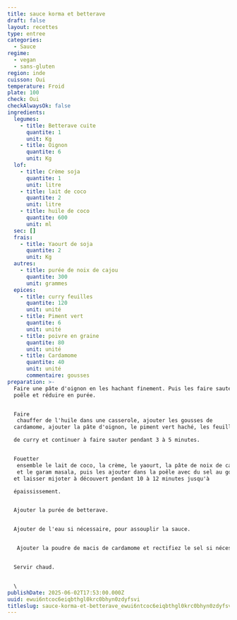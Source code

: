 ```yaml
---
title: sauce korma et betterave
draft: false
layout: recettes
type: entree
categories:
  - Sauce
regime:
  - vegan
  - sans-gluten
region: inde
cuisson: Oui
temperature: Froid
plate: 100
check: Oui
checkAlwaysOk: false
ingredients:
  legumes:
    - title: Betterave cuite
      quantite: 1
      unit: Kg
    - title: Oignon
      quantite: 6
      unit: Kg
  lof:
    - title: Crème soja
      quantite: 1
      unit: litre
    - title: lait de coco
      quantite: 2
      unit: litre
    - title: huile de coco
      quantite: 600
      unit: ml
  sec: []
  frais:
    - title: Yaourt de soja
      quantite: 2
      unit: Kg
  autres:
    - title: purée de noix de cajou
      quantite: 300
      unit: grammes
  epices:
    - title: curry feuilles
      quantite: 120
      unit: unité
    - title: Piment vert
      quantite: 6
      unit: unité
    - title: poivre en graine
      quantite: 80
      unit: unité
    - title: Cardamome
      quantite: 40
      unit: unité
      commentaire: gousses
preparation: >-
  Faire une pâte d'oignon en les hachant finement. Puis les faire sauter à la
  poêle et réduire en purée.


  Faire
   chauffer de l'huile dans une casserole, ajouter les gousses de 
  cardamome, ajouter la pâte d'oignon, le piment vert haché, les feuilles 

  de curry et continuer à faire sauter pendant 3 à 5 minutes.


  Fouetter
   ensemble le lait de coco, la crème, le yaourt, la pâte de noix de cajou
   et le garam masala, puis les ajouter dans la poêle avec du sel au goût 
  et laisser mijoter à découvert pendant 10 à 12 minutes jusqu'à 

  épaississement. 


  Ajouter la purée de betterave.


  Ajouter de l'eau si nécessaire, pour assouplir la sauce.


   Ajouter la poudre de macis de cardamome et rectifiez le sel si nécessaire. 


  Servir chaud.


  \
publishDate: 2025-06-02T17:53:00.000Z
uuid: ewui6ntcoc6eiqbthgl0krc0bhyn0zdyfsvi
titleslug: sauce-korma-et-betterave_ewui6ntcoc6eiqbthgl0krc0bhyn0zdyfsvi
---
```

